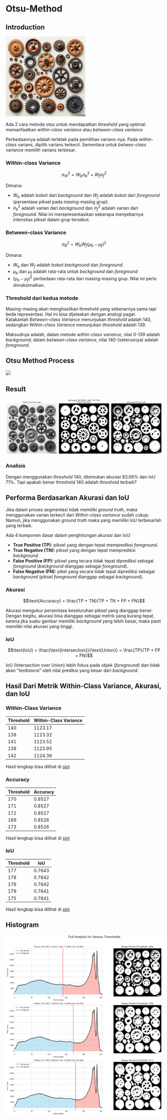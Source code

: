 # Otsu-Method

## Introduction
![](https://github.com/ThomasArtemius/Otsu-Method/blob/main/Image_otsu%20min.jpg)

Ada 2 cara metode otsu untuk mendapatkan *threshold* yang optimal: memanfaatkan *within-class variance* atau *between-class variance*

Perbedaannya adalah terletak pada pemilihan varians-nya. Pada *within-class* varians, dipilih varians terkecil. Sementara untuk *betwee-class* variance memilih varians terbesar.

### Within-class Variance

$$\sigma_W^2 = W_b\sigma_b^2 + W_f\sigma_f^2$$

Dimana:
- $W_b$ adalah bobot dari *background* dan $W_f$ adalah bobot dari *foreground* (persentase piksel pada masing-masing grup).
- $\sigma_b^2$ adalah varian dari *background* dan $\sigma_f^2$ adalah varian dari *foreground*. Nilai ini merepresentasikan seberapa menyebarnya intensitas piksel dalam grup tersebut.

### Between-class Variance

$$\sigma_B^2 = W_b W_f (\mu_b - \mu_f)^2$$

Dimana:
- $W_b$ dan $W_f$ adalah bobot *background* dan *foreground*.
- $\mu_b$ dan $\mu_f$ adalah rata-rata untuk *background* dan *foreground*
- $(\mu_b - \mu_f)^2$ perbedaan rata-rata dari masing-masing grup. Nilai ini perlu dimaksimalkan.

### Threshold dari kedua metode

Masing-masing akan menghasilkan threshold yang sebenarnya sama tapi beda representasi. Hal ini bisa dijelaskan dengan analogi pagar.\
Katakanlah *Between-class Variance* menunjukan *threshold* adalah 140, sedangkan *Within-class Variance* menunjukan *threshold* adalah 139.

Maksudnya adalah, dalam metode *within-class variance*, nilai 0-139 adalah *background*; dalam *between-class variance*, nilai 140-(seterusnya) adalah *foreground*.

## Otsu Method Process
![](https://github.com/ThomasArtemius/Otsu-Method/blob/main/Otsu_Process%20min.gif)

## Result
![](https://github.com/ThomasArtemius/Otsu-Method/blob/main/Result.png)

### Analisis

Dengan menggunakan *threshold* 140, ditemukan akurasi 83.06% dan IoU 71%. Tapi apakah benar threshold 140 adalah *threshold* terbaik?

## Performa Berdasarkan Akurasi dan IoU

Jika dalam proses segmentasi tidak memiliki *ground truth*, maka menggunakan varian terkecil dari *Within-class variance* sudah cukup. Namun, jika menggunakan *ground truth* maka yang memiliki IoU terbesarlah yang terbaik.

Ada 4 komponen dasar dalam penghitungan akurasi dan IoU:
- **True Positive (TP):** piksel yang dengan tepat memprediksi *foreground*.
- **True Negative (TN):** piksel yang dengan tepat memprediksi *background*.
- **False Positive (FP):** piksel yang tecara tidak tepat diprediksi sebagai *foreground* (*background* dianggap sebagai *foreground*).
- **False Negative (FN):** pikel yang secara tidak tepat diprediksi sebagai *background* (piksel *foreground* dianggap sebagai *background*).

### Akurasi
$$\text{Accuracy} = \frac{TP + TN}{TP + TN + FP + FN}$$

Akurasi mengukur persentase keseluruhan piksel yang dianggap benar. Dengan begitu, akurasi bisa dianggap sebagai metrik yang kurang tepat, karena jika suatu gambar memiliki *background* yang lebih besar, maka pasti memiliki nilai akurasi yang tinggi.

### IoU
$$\text{IoU} = \frac{\text{Intersection}}{\text{Union}} = \frac{TP}{TP + FP + FN}$$

IoU (Intersection over Union) lebih fokus pada objek (*foreground*) dan tidak akan "terdistorsi" oleh nilai prediksi yang besar dari *background*.

## Hasil Dari Metrik Within-Class Variance, Akurasi, dan IoU

### Within-Class Variance

| Threshold | Within-Class Variance |
|-----------|------------------------|
| 140       | 1123.17                |
| 139       | 1123.32                |
| 141       | 1123.52                |
| 138       | 1123.95                |
| 142       | 1124.36                |

Hasil lengkap bisa dilihat di [sini](https://github.com/ThomasArtemius/Otsu-Method/blob/main/Analysis_Sorted_by_Variance.csv)

### Accuracy
| Threshold | Accuracy |
|-----------|----------|
| 170       | 0.8527   |
| 171       | 0.8527   |
| 172       | 0.8527   |
| 169       | 0.8526   |
| 173       | 0.8526   |

Hasil lengkap bisa dilihat di [sini](https://github.com/ThomasArtemius/Otsu-Method/blob/main/Analysis_Sorted_by_Accuracy.csv)

### IoU
| Threshold | IoU    |
|-----------|--------|
| 177       | 0.7643 |
| 178       | 0.7642 |
| 176       | 0.7642 |
| 179       | 0.7641 |
| 175       | 0.7641 |

Hasil lengkap bisa dilihat di [sini](https://github.com/ThomasArtemius/Otsu-Method/blob/main/Analysis_Sorted_by_IoU.csv)

## Histogram
![](https://github.com/ThomasArtemius/Otsu-Method/blob/main/histogram_best_metrics.png)
